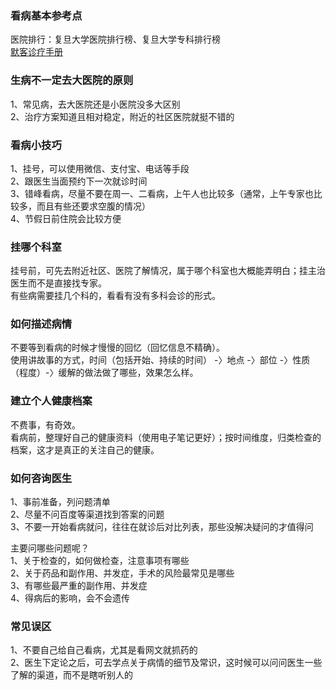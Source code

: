 
### 看病基本参考点
医院排行：复旦大学医院排行榜、复旦大学专科排行榜  
[默客诊疗手册](https://www.msdmanuals.cn/)  

### 生病不一定去大医院的原则
1、常见病，去大医院还是小医院没多大区别  
2、治疗方案知道且相对稳定，附近的社区医院就挺不错的  

### 看病小技巧
1、挂号，可以使用微信、支付宝、电话等手段   
2、跟医生当面预约下一次就诊时间  
3、错峰看病，尽量不要在周一、二看病，上午人也比较多（通常，上午专家也比较多，而且有些还要求空腹的情况）  
4、节假日前住院会比较方便  

### 挂哪个科室
挂号前，可先去附近社区、医院了解情况，属于哪个科室也大概能弄明白；挂主治医生而不是直接找专家。   
有些病需要挂几个科的，看看有没有多科会诊的形式。  

### 如何描述病情
不要等到看病的时候才慢慢的回忆（回忆信息不精确）。  
使用讲故事的方式，时间（包括开始、持续的时间） -〉地点 -〉部位 -〉性质（程度）-〉缓解的做法做了哪些，效果怎么样。  

### 建立个人健康档案
不费事，有奇效。  
看病前，整理好自己的健康资料（使用电子笔记更好）；按时间维度，归类检查的档案，这才是真正的关注自己的健康。  

### 如何咨询医生
1、事前准备，列问题清单  
2、尽量不问百度等渠道找到答案的问题  
3、不要一开始看病就问，往往在就诊后对比列表，那些没解决疑问的才值得问  

主要问哪些问题呢？  
1、关于检查的，如何做检查，注意事项有哪些  
2、关于药品和副作用、并发症，手术的风险最常见是哪些  
3、有哪些最严重的副作用、并发症  
4、得病后的影响，会不会遗传  

### 常见误区
1、不要自己给自己看病，尤其是看网文就抓药的  
2、医生下定论之后，可去学点关于病情的细节及常识，这时候可以问问医生一些了解的渠道，而不是瞎听别人的  
